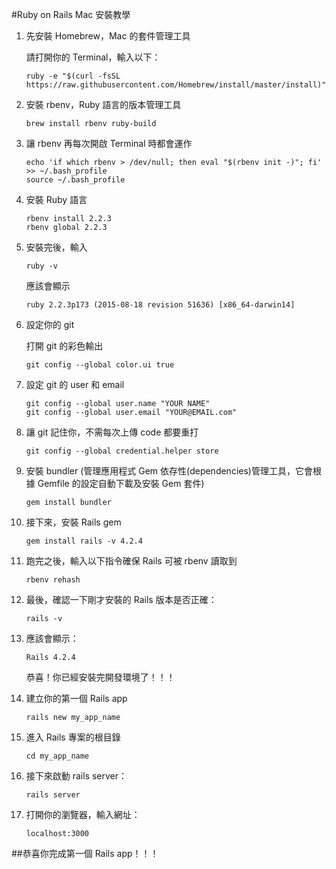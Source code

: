 #Ruby on Rails Mac 安裝教學

1. 先安裝 Homebrew，Mac 的套件管理工具

	請打開你的 Terminal，輸入以下：

	```
	ruby -e "$(curl -fsSL https://raw.githubusercontent.com/Homebrew/install/master/install)"
	```

2. 安裝 rbenv，Ruby 語言的版本管理工具

	```
	brew install rbenv ruby-build
	```

3. 讓 rbenv 再每次開啟 Terminal 時都會運作

	```
	echo 'if which rbenv > /dev/null; then eval "$(rbenv init -)"; fi' >> ~/.bash_profile
	source ~/.bash_profile
	```

4. 安裝 Ruby 語言

	```
	rbenv install 2.2.3
	rbenv global 2.2.3
	```

5. 安裝完後，輸入

	```
	ruby -v
	```

	應該會顯示 

	```
	ruby 2.2.3p173 (2015-08-18 revision 51636) [x86_64-darwin14]
	```

6. 設定你的 git 

	打開 git 的彩色輸出
	```
	git config --global color.ui true
	```

7. 設定 git 的 user 和 email

	```
	git config --global user.name "YOUR NAME"
	git config --global user.email "YOUR@EMAIL.com"
	```
8. 讓 git 記住你，不需每次上傳 code 都要重打

	```
	git config --global credential.helper store
	```

9. 安裝 bundler (管理應用程式 Gem 依存性(dependencies)管理工具，它會根據 Gemfile 的設定自動下載及安裝 Gem 套件)

	```
	gem install bundler
	```

10. 接下來，安裝 Rails gem

	```
	gem install rails -v 4.2.4
	```

11. 跑完之後，輸入以下指令確保 Rails 可被 rbenv 讀取到

	```
	rbenv rehash
	```

12. 最後，確認一下剛才安裝的 Rails 版本是否正確：

	```
	rails -v
	```

13. 應該會顯示：

	```
	Rails 4.2.4
	```

	恭喜！你已經安裝完開發環境了！！！

14. 建立你的第一個 Rails app

	```
	rails new my_app_name

	```
15. 進入 Rails 專案的根目錄

	```
	cd my_app_name
	```

16. 接下來啟動 rails server：

	```
	rails server
	```

17. 打開你的瀏覽器，輸入網址： 

	```
	localhost:3000
	```

##恭喜你完成第一個 Rails app！！！

